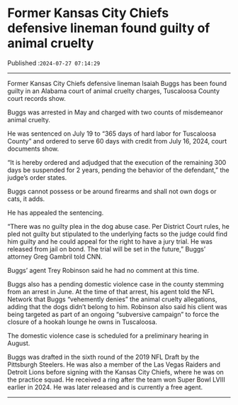 # Former Kansas City Chiefs defensive lineman found guilty of animal cruelty

Published :`2024-07-27 07:14:29`

---

Former Kansas City Chiefs defensive lineman Isaiah Buggs has been found guilty in an Alabama court of animal cruelty charges, Tuscaloosa County court records show.

Buggs was arrested in May and charged with two counts of misdemeanor animal cruelty.

He was sentenced on July 19 to “365 days of hard labor for Tuscaloosa County” and ordered to serve 60 days with credit from July 16, 2024, court documents show.

“It is hereby ordered and adjudged that the execution of the remaining 300 days be suspended for 2 years, pending the behavior of the defendant,” the judge’s order states.

Buggs cannot possess or be around firearms and shall not own dogs or cats, it adds.

He has appealed the sentencing.

“There was no guilty plea in the dog abuse case. Per District Court rules, he pled not guilty but stipulated to the underlying facts so the judge could find him guilty and he could appeal for the right to have a jury trial. He was released from jail on bond. The trial will be set in the future,” Buggs’ attorney Greg Gambril told CNN.

Buggs’ agent Trey Robinson said he had no comment at this time.

Buggs also has a pending domestic violence case in the county stemming from an arrest in June. At the time of that arrest, his agent told the NFL Network that Buggs “vehemently denies” the animal cruelty allegations, adding that the dogs didn’t belong to him. Robinson also said his client was being targeted as part of an ongoing “subversive campaign” to force the closure of a hookah lounge he owns in Tuscaloosa.

The domestic violence case is scheduled for a preliminary hearing in August.

Buggs was drafted in the sixth round of the 2019 NFL Draft by the Pittsburgh Steelers. He was also a member of the Las Vegas Raiders and Detroit Lions before signing with the Kansas City Chiefs, where he was on the practice squad. He received a ring after the team won Super Bowl LVIII earlier in 2024. He was later released and is currently a free agent.

---

